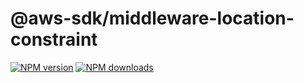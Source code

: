 # @aws-sdk/middleware-location-constraint

[![NPM version](https://img.shields.io/npm/v/@aws-sdk/middleware-location-constraint/beta.svg)](https://www.npmjs.com/package/@aws-sdk/middleware-location-constraint)
[![NPM downloads](https://img.shields.io/npm/dm/@aws-sdk/middleware-location-constraint.svg)](https://www.npmjs.com/package/@aws-sdk/middleware-location-constraint)
